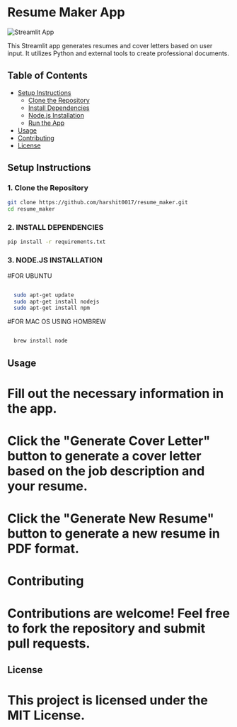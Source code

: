 # Resume Maker App

![Streamlit App](app_screenshot.png)

This Streamlit app generates resumes and cover letters based on user input. It utilizes Python and external tools to create professional documents.

## Table of Contents

- [Setup Instructions](#setup-instructions)
  - [Clone the Repository](#1-clone-the-repository)
  - [Install Dependencies](#2-install-dependencies)
  - [Node.js Installation](#3-nodejs-installation)
  - [Run the App](#4-run-the-app)
- [Usage](#usage)
- [Contributing](#contributing)
- [License](#license)

## Setup Instructions

### 1. Clone the Repository

```bash
git clone https://github.com/harshit0017/resume_maker.git
cd resume_maker
```

### 2. INSTALL DEPENDENCIES
```bash
pip install -r requirements.txt
```
### 3. NODE.JS INSTALLATION
 #FOR UBUNTU
```bash

  sudo apt-get update
  sudo apt-get install nodejs
  sudo apt-get install npm
```
 #FOR MAC OS USING HOMBREW
```bash

  brew install node
```
## Usage
   #  Fill out the necessary information in the app.
   # Click the "Generate Cover Letter" button to generate a cover letter based on the job description and your resume.
   # Click the "Generate New Resume" button to generate a new resume in PDF format.
   # Contributing
   # Contributions are welcome! Feel free to fork the repository and submit pull requests.

## License
   # This project is licensed under the MIT License.


